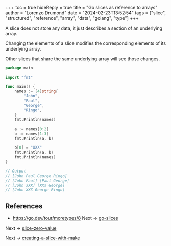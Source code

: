 +++
toc = true
hideReply = true
title = "Go slices as reference to arrays"
author = "Lorenzo Drumond"
date = "2024-02-23T13:52:54"
tags = ["slice",  "structured",  "reference",  "array",  "data",  "golang",  "type"]
+++


A slice does not store any data, it just describes a section of an underlying array.

Changing the elements of a slice modifies the corresponding elements of its underlying array.

Other slices that share the same underlying array will see those changes.

```go
package main

import "fmt"

func main() {
	names := [4]string{
		"John",
		"Paul",
		"George",
		"Ringo",
	}
	fmt.Println(names)

	a := names[0:2]
	b := names[1:3]
	fmt.Println(a, b)

	b[0] = "XXX"
	fmt.Println(a, b)
	fmt.Println(names)
}

// Output
// [John Paul George Ringo]
// [John Paul] [Paul George]
// [John XXX] [XXX George]
// [John XXX George Ringo]
```

## References
- https://go.dev/tour/moretypes/8
Next -> [go-slices](/wiki/go-slices/)

Next -> [slice-zero-value](/wiki/slice-zero-value/)

Next -> [creating-a-slice-with-make](/wiki/creating-a-slice-with-make/)
